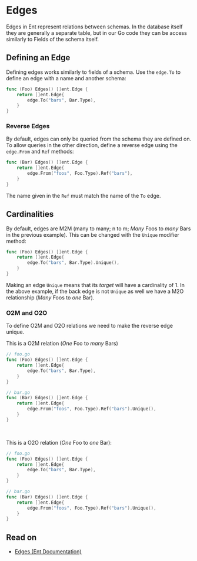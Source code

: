 # Edges
Edges in Ent represent relations between schemas. In the database itself they are generally a separate table, but in our Go code they can be access similarly to Fields of the schema itself.

## Defining an Edge
Defining edges works similarly to fields of a schema. Use the `edge.To` to define an edge with a name and another schema:
```go
func (Foo) Edges() []ent.Edge {
    return []ent.Edge{
        edge.To("bars", Bar.Type),
    }
}
```

### Reverse Edges
By default, edges can only be queried from the schema they are defined on. To allow queries in the other direction, define a reverse edge using the `edge.From` and `Ref` methods:
```go
func (Bar) Edges() []ent.Edge {
    return []ent.Edge{
        edge.From("foos", Foo.Type).Ref("bars"),
    }
}
```
The name given in the `Ref` must match the name of the `To` edge.

## Cardinalities
By default, edges are M2M (many to many; n to m; *Many* Foos to *many* Bars in the previous example). This can be changed with the `Unique` modifier method:
```go
func (Foo) Edges() []ent.Edge {
    return []ent.Edge{
        edge.To("bars", Bar.Type).Unique(),
    }
}
```
Making an edge `Unique` means that its *target* will have a cardinality of 1. In the above example, if the back edge is not `Unique` as well we have a M2O relationship (*Many* Foos to *one* Bar). 

### O2M and O2O
To define O2M and O2O relations we need to make the reverse edge unique.

This is a O2M relation (*One* Foo to *many* Bars)
```go
// foo.go
func (Foo) Edges() []ent.Edge {
    return []ent.Edge{
        edge.To("bars", Bar.Type),
    }
}

// bar.go
func (Bar) Edges() []ent.Edge {
    return []ent.Edge{
        edge.From("foos", Foo.Type).Ref("bars").Unique(),
    }
}
```
<br>

This is a O2O relation (*One* Foo to *one* Bar):
```go
// foo.go
func (Foo) Edges() []ent.Edge {
    return []ent.Edge{
        edge.To("bars", Bar.Type),
    }
}

// bar.go
func (Bar) Edges() []ent.Edge {
    return []ent.Edge{
        edge.From("foos", Foo.Type).Ref("bars").Unique(),
    }
}
```

## Read on
- [Edges (Ent Documentation)](https://entgo.io/docs/schema-edges/)